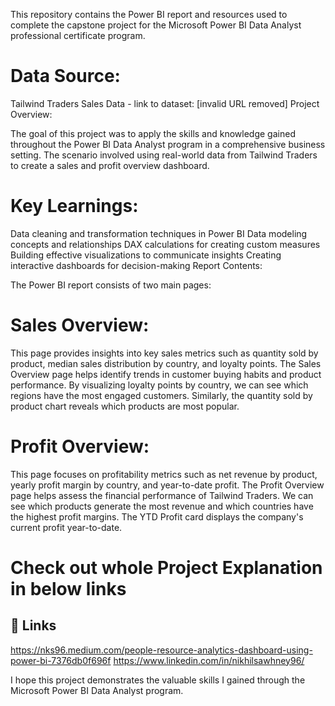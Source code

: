 


This repository contains the Power BI report and resources used to complete the capstone project for the Microsoft Power BI Data Analyst professional certificate program.

# Data Source:

Tailwind Traders Sales Data - link to dataset: [invalid URL removed]
Project Overview:

The goal of this project was to apply the skills and knowledge gained throughout the Power BI Data Analyst program in a comprehensive business setting. The scenario involved using real-world data from Tailwind Traders to create a sales and profit overview dashboard.

# Key Learnings:

Data cleaning and transformation techniques in Power BI
Data modeling concepts and relationships
DAX calculations for creating custom measures
Building effective visualizations to communicate insights
Creating interactive dashboards for decision-making
Report Contents:

The Power BI report consists of two main pages:

# Sales Overview: 
This page provides insights into key sales metrics such as quantity sold by product, median sales distribution by country, and loyalty points.
The Sales Overview page helps identify trends in customer buying habits and product performance. By visualizing loyalty points by country, we can see which regions have the most engaged customers. Similarly, the quantity sold by product chart reveals which products are most popular.

# Profit Overview: 
This page focuses on profitability metrics such as net revenue by product, yearly profit margin by country, and year-to-date profit.
The Profit Overview page helps assess the financial performance of Tailwind Traders. We can see which products generate the most revenue and which countries have the highest profit margins. The YTD Profit card displays the company's current profit year-to-date.


#  Check out whole Project Explanation in below links 
## 🔗 Links
https://nks96.medium.com/people-resource-analytics-dashboard-using-power-bi-7376db0f696f
https://www.linkedin.com/in/nikhilsawhney96/

I hope this project demonstrates the valuable skills I gained through the Microsoft Power BI Data Analyst program.
